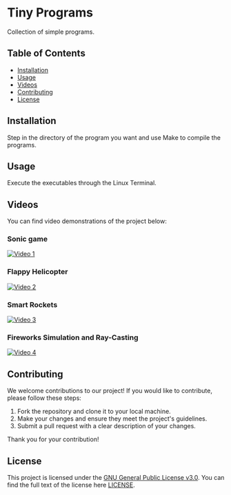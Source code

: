 # Tiny Programs

Collection of simple programs.

## Table of Contents
- [Installation](#installation)
- [Usage](#usage)
- [Videos](#videos)
- [Contributing](#contributing)
- [License](#license)

## Installation

Step in the directory of the program you want and use Make to compile the programs.

## Usage

Execute the executables through the Linux Terminal.

## Videos

You can find video demonstrations of the project below:

### Sonic game

[![Video 1](https://img.youtube.com/vi/sc718k5OPU0/0.jpg)](https://www.youtube.com/watch?v=sc718k5OPU0)

### Flappy Helicopter

[![Video 2](https://img.youtube.com/vi/S2zmKJhitbM/0.jpg)](https://www.youtube.com/watch?v=S2zmKJhitbM)

### Smart Rockets

[![Video 3](https://img.youtube.com/vi/qhOWHsmHPQg/0.jpg)](https://www.youtube.com/watch?v=qhOWHsmHPQg)

### Fireworks Simulation and Ray-Casting

[![Video 4](https://img.youtube.com/vi/G4E0592SJgU/0.jpg)](https://www.youtube.com/watch?v=G4E0592SJgU)


## Contributing

We welcome contributions to our project! If you would like to contribute, please follow these steps:

1. Fork the repository and clone it to your local machine.
2. Make your changes and ensure they meet the project's guidelines.
3. Submit a pull request with a clear description of your changes.

Thank you for your contribution!

## License

This project is licensed under the [GNU General Public License v3.0](LICENSE). You can find the full text of the license here [LICENSE](LICENSE).
